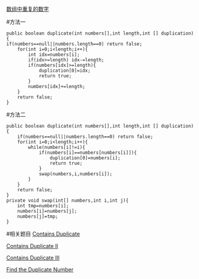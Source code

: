 [数组中重复的数字](https://www.nowcoder.com/practice/623a5ac0ea5b4e5f95552655361ae0a8?tpId=13&tqId=11203&tPage=1&rp=1&ru=/ta/coding-interviews&qru=/ta/coding-interviews/question-ranking) 

#方法一 

    public boolean duplicate(int numbers[],int length,int [] duplication) {
    if(numbers==null||numbers.length==0) return false;
        for(int i=0;i<length;i++){
            int idx=numbers[i];
            if(idx>=length) idx-=length;
            if(numbers[idx]>=length){
                duplication[0]=idx;
                return true;
            }
            numbers[idx]+=length;
        }
        return false;
    }


#方法二

    public boolean duplicate(int numbers[],int length,int [] duplication) {
        if(numbers==null||numbers.length==0) return false;
        for(int i=0;i<length;i++){
            while(numbers[i]!=i){
                if(numbers[i]==numbers[numbers[i]]){
                    duplication[0]=numbers[i];
                    return true;
                }
                swap(numbers,i,numbers[i]);
            }
        }
        return false;
    }
    private void swap(int[] numbers,int i,int j){
        int tmp=numbers[i];
        numbers[i]=numbers[j];
        numbers[j]=tmp;
    }

#相关题目
[Contains Duplicate](https://leetcode.com/problems/contains-duplicate/)

[Contains Duplicate II](https://leetcode.com/problems/contains-duplicate-ii/)

[Contains Duplicate III](https://leetcode.com/problems/contains-duplicate-iii/)

[Find the Duplicate Number](https://leetcode.com/problems/find-the-duplicate-number/)